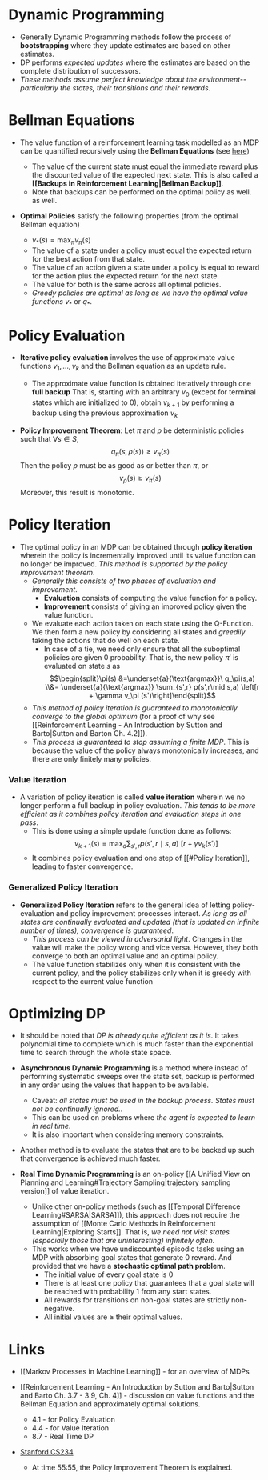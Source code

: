 # Dynamic Programming
* Generally Dynamic Programming methods follow the process of **bootstrapping** where they update estimates are based on other estimates.
* DP performs *expected updates* where the estimates are based on the complete distribution of successors.
* *These methods assume perfect knowledge about the environment--particularly the states, their transitions and their rewards*. 
# Bellman Equations
* The value function of a reinforcement learning task modelled as an MDP can be quantified recursively using the **Bellman Equations** (see [here](https://en.wikipedia.org/wiki/Bellman_equation))
	* The value of the current state must equal the immediate reward plus the discounted value of the expected next state. This is also called a **[[Backups in Reinforcement Learning|Bellman Backup]]**.
	* Note that backups can be performed on the optimal policy as well. as well.

* **Optimal Policies** satisfy the following properties (from the optimal Bellman equation)
	* $v_\ast(s) = \max_\pi v_\pi(s)$
	* The value of a state under a policy must equal the expected return for the best action from that state.
	* The value of an action given a state under a policy is equal to reward for the action plus the expected return for the next state.
	* The value for both is the same across all optimal policies.
	* *Greedy policies are optimal as long as we have the optimal value functions* $v_\ast$ or $q_\ast$.
# Policy Evaluation
* **Iterative policy evaluation** involves the use of approximate value functions $v_1,\dots, v_k$ and the Bellman equation as an update rule.
	* The approximate value function is obtained iteratively through one **full backup** That is, starting with an arbitrary $v_0$ (except for terminal states which are initialized to $0$), obtain $v_{k+1}$ by performing a backup using the previous approximation $v_k$

* **Policy Improvement Theorem**: Let $\pi$ and $\rho$ be deterministic policies such that $\forall s\in S$, $$q_{\pi}(s,\rho(s))\ge v_{\pi}(s)$$Then the policy $\rho$ must be as good as or better than $\pi$, or$$v_{\rho}(s)\ge v_{\pi}(s)$$Moreover, this result is monotonic. 

# Policy Iteration
* The optimal policy in an MDP can be obtained through **policy iteration** wherein the policy is incrementally improved until its value function can no longer be improved. *This method is supported by the policy improvement theorem*.
	* *Generally this consists of two phases of evaluation and improvement*. 
		* **Evaluation** consists of computing the value function for a policy.
		* **Improvement** consists of giving an improved policy given the value function.
	* We evaluate each action taken on each state using the Q-Function. We then form a new policy by considering all states and *greedily* taking the actions that do well on each state. 
		* In case of a tie, we need only ensure that all the suboptimal policies are given $0$ probability. That is, the new policy $\pi'$ is evaluated on state $s$ as $$\begin{split}\pi(s) &=\underset{a}{\text{argmax}}\ q_\pi(s,a) \\&= \underset{a}{\text{argmax}} \sum_{s',r} p(s',r\mid s,a) \left[r  + \gamma v_\pi (s')\right]\end{split}$$
	* *This method of policy iteration is guaranteed to monotonically converge to the global optimum* (for a proof of why see [[Reinforcement Learning - An Introduction by Sutton and Barto|Sutton and Barton Ch. 4.2]]). 
	* *This process is guaranteed to stop assuming a finite MDP*. This is because the value of the policy always monotonically increases, and there are only finitely many policies.

### Value Iteration
* A variation of policy iteration is called **value iteration** wherein we no longer perform a full backup in policy evaluation.  *This tends to be more efficient as it combines policy iteration and evaluation steps in one pass*. 
	* This is done using a simple update function done as follows: $$v_{k+1}(s) = \max_a\sum_{s',r}p(s',r\mid s,a) \ \left[r+ \gamma v_k(s')\right]$$
	* It combines policy evaluation and one step of [[#Policy Iteration]], leading to faster convergence.

### Generalized Policy Iteration
* **Generalized Policy Iteration** refers to the general idea of letting policy-evaluation and policy improvement processes interact. *As long as all states are continually evaluated and updated (that is updated an infinite number of times), convergence is guaranteed*.
	* *This process can be viewed in adversarial light*. Changes in the value will make the policy wrong and vice versa. However, they both converge to both an optimal value and an optimal policy.
	* The value function stabilizes only when it is consistent with the current policy, and the policy stabilizes only when it is greedy with respect to the current value function
# Optimizing DP
* It should be noted that *DP is already quite efficient as it is*. It takes polynomial time to complete which is much faster than the exponential time to search through the whole state space.
* **Asynchronous Dynamic Programming** is a method where instead of performing systematic sweeps over the state set, backup is performed in any order using the values that happen to be available.
	* Caveat: *all states must be used in the backup process. States must not be continually ignored.*.
	* This can be used on problems where *the agent is expected to learn in real time*.
	* It is also important when considering memory constraints.
* Another method is to evaluate the states that are to be backed up such that convergence is achieved much faster. 

* **Real Time Dynamic Programming** is an on-policy [[A Unified View on Planning and Learning#Trajectory Sampling|trajectory sampling version]] of value iteration. 
	* Unlike other on-policy methods (such as [[Temporal Difference Learning#SARSA|SARSA]]), this approach does not require the assumption of [[Monte Carlo Methods in Reinforcement Learning|Exploring Starts]]. That is, *we need not visit states (especially those that are uninteresting) infinitely often.*
	* This works when we have undiscounted episodic tasks using an MDP with absorbing goal states that generate 0 reward. And provided that we have a **stochastic optimal path problem**.
		* The initial value of every goal state is $0$
		* There is at least one policy that guarantees that a goal state will be reached with probability $1$ from any start states.
		* All rewards for transitions on non-goal states are strictly non-negative.
		* All initial values are $\ge$ their optimal values.
# Links
* [[Markov Processes in Machine Learning]] - for an overview of MDPs

* [[Reinforcement Learning - An Introduction by Sutton and Barto|Sutton and Barto Ch. 3.7 - 3.9, Ch. 4]] - discussion on value functions and the Bellman Equation and approximately optimal solutions.
	* 4.1 - for Policy Evaluation
	* 4.4 - for Value Iteration
	* 8.7 - Real Time DP

* [Stanford CS234](https://www.youtube.com/watch?v=E3f2Camj0Is&list=PLoROMvodv4rOSOPzutgyCTapiGlY2Nd8u&index=2)
	* At time 55:55, the Policy Improvement Theorem is explained.